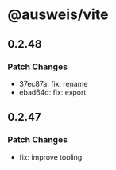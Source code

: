 # @ausweis/vite

## 0.2.48

### Patch Changes

- 37ec87a: fix: rename
- ebad64d: fix: export

## 0.2.47

### Patch Changes

- fix: improve tooling
